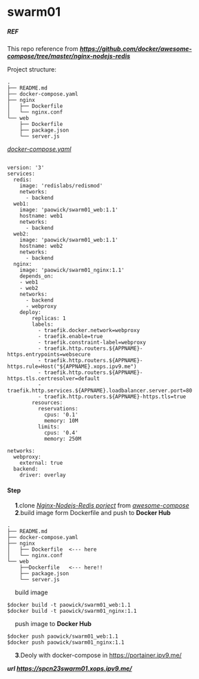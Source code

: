 # swarm01

##### REF
This repo reference from ***https://github.com/docker/awesome-compose/tree/master/nginx-nodejs-redis***

Project structure:
```
.
├── README.md
├── docker-compose.yaml
├── nginx
│   ├── Dockerfile
│   └── nginx.conf
└── web
    ├── Dockerfile
    ├── package.json
    └── server.js
```
[_docker-compose.yaml_](docker-compose.yaml)
```

version: '3'
services:
  redis:
    image: 'redislabs/redismod'
    networks:
      - backend
  web1:
    image: 'paowick/swarm01_web:1.1'
    hostname: web1
    networks:
      - backend
  web2:
    image: 'paowick/swarm01_web:1.1'
    hostname: web2
    networks:
      - backend
  nginx:
    image: 'paowick/swarm01_nginx:1.1'
    depends_on:
    - web1
    - web2
    networks:
      - backend
      - webproxy
    deploy:
        replicas: 1
        labels:
          - traefik.docker.network=webproxy
          - traefik.enable=true
          - traefik.constraint-label=webproxy
          - traefik.http.routers.${APPNAME}-https.entrypoints=websecure
          - traefik.http.routers.${APPNAME}-https.rule=Host("${APPNAME}.xops.ipv9.me")
          - traefik.http.routers.${APPNAME}-https.tls.certresolver=default
          - traefik.http.services.${APPNAME}.loadbalancer.server.port=80
          - traefik.http.routers.${APPNAME}-https.tls=true
        resources:
          reservations:
            cpus: '0.1'
            memory: 10M
          limits:
            cpus: '0.4'
            memory: 250M

networks:
  webproxy:
    external: true
  backend:
    driver: overlay
```

#### Step

&emsp; **1**.clone <ins>*Nginx-Nodejs-Redis porject*</ins> from <ins>*awesome-compose*</ins>\
&emsp; **2**.build image form Dockerfile and push to **Docker Hub**
```
.
├── README.md
├── docker-compose.yaml
├── nginx
│   ├── Dockerfile  <--- here
│   └── nginx.conf
└── web
    ├──Dockerfile   <--- here!!
    ├── package.json
    └── server.js
```
&emsp; build image
```
$docker build -t paowick/swarm01_web:1.1 
$docker build -t paowick/swarm01_nginx:1.1
```
&emsp; push image to **Docker Hub**
```
$docker push paowick/swarm01_web:1.1
$docker push paowick/swarm01_nginx:1.1
```
&emsp; **3**.Deoly with docker-compose in https://portainer.ipv9.me/

***url https://spcn23swarm01.xops.ipv9.me/***